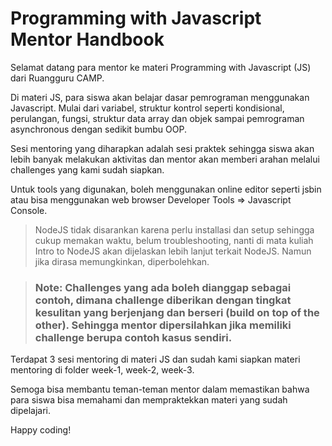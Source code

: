 # Programming with Javascript Mentor Handbook

Selamat datang para mentor ke materi Programming with Javascript (JS) dari Ruangguru CAMP.

Di materi JS, para siswa akan belajar dasar pemrograman menggunakan Javascript. Mulai dari variabel, struktur kontrol seperti kondisional, perulangan, fungsi, struktur data array dan objek sampai pemrograman asynchronous dengan sedikit bumbu OOP.

Sesi mentoring yang diharapkan adalah sesi praktek sehingga siswa akan lebih banyak melakukan aktivitas dan mentor akan memberi arahan melalui challenges yang kami sudah siapkan.

Untuk tools yang digunakan, boleh menggunakan online editor seperti jsbin atau bisa menggunakan web browser Developer Tools => Javascript Console. 

> NodeJS tidak disarankan karena perlu installasi dan setup sehingga cukup memakan waktu, belum troubleshooting, nanti di mata kuliah Intro to NodeJS akan dijelaskan lebih lanjut terkait NodeJS. Namun jika dirasa memungkinkan, diperbolehkan.

> ### **Note: Challenges yang ada boleh dianggap sebagai contoh, dimana challenge diberikan dengan tingkat kesulitan yang berjenjang dan berseri (build on top of the other). Sehingga mentor dipersilahkan jika memiliki challenge berupa contoh kasus sendiri.**

Terdapat 3 sesi mentoring di materi JS dan sudah kami siapkan materi mentoring di folder week-1, week-2, week-3.

Semoga bisa membantu teman-teman mentor dalam memastikan bahwa para siswa bisa memahami dan mempraktekkan materi yang sudah dipelajari.

Happy coding!